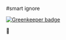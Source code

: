 #smart ignore

[![Greenkeeper badge](https://badges.greenkeeper.io/zhuangya/smart-ignore.svg)](https://greenkeeper.io/)

:imp:
